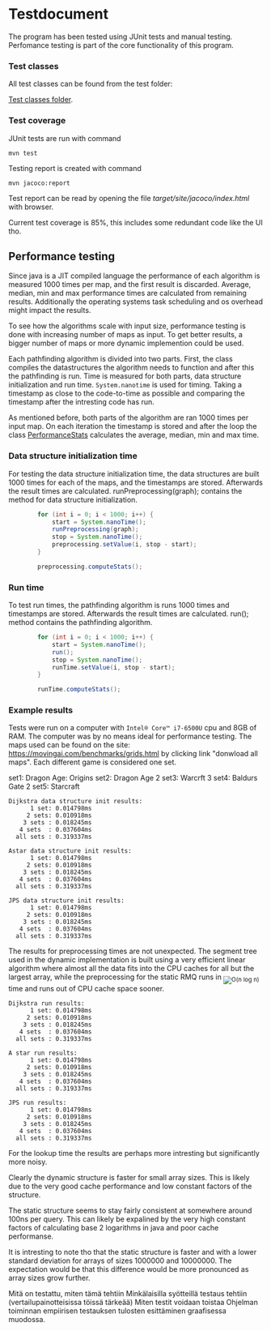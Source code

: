 # Testdocument

The program has been tested using JUnit tests and manual testing. 
Perfomance testing is part of the core functionality of this program.

### Test classes

All test classes can be found from the test folder:

[Test classes folder](https://github.com/synesteesia/pathAlgorithms/tree/master/pathAlgorithms/src/test/java).


### Test coverage


JUnit tests are run with command

```
mvn test
```
Testing report is created with command

```
mvn jacoco:report
```

Test report can be read by opening the file _target/site/jacoco/index.html_ with browser.

Current test coverage is 85%, this includes some redundant code like the UI tho.

## Performance testing

Since java is a JIT compiled language the performance of each algorithm is measured 1000 times per map, and the first result is discarded.
Average, median, min and max performance times are calculated from remaining results. 
Additionally the operating systems task scheduling and os overhead might impact the results.

To see how the algorithms scale with input size, performance testing is done with increasing number of maps as input.
To get better results, a bigger number of maps or more dynamic implemention could be used.

Each pathfinding algorithm is divided into two parts. 
First, the class compiles the datastructures the algorithm needs to function and after this the pathfinding is run.
Time is measured for both parts, data structure initialization and run time.
`System.nanotime` is used for timing. 
Taking a timestamp as close to the code-to-time as possible and comparing the timestamp after the intresting code has run.

As mentioned before, both parts of the algorithm are ran 1000 times per input map.
On each iteration the timestamp is stored and after the loop the class 
[PerformanceStats](https://github.com/synesteesia/pathAlgorithms/blob/master/pathAlgorithms/src/main/java/pathalgorithms/PerformanceStats.java) calculates the average, median, min and max time.


### Data structure initialization time

For testing the data structure initialization time, the data structures are built 1000 times for each of the maps, and the timestamps are stored. Afterwards the result times are calculated. runPreprocessing(graph); contains the method for data structure initialization.

```java
        for (int i = 0; i < 1000; i++) {
            start = System.nanoTime();
            runPreprocessing(graph);
            stop = System.nanoTime();
            preprocessing.setValue(i, stop - start);
        }

        preprocessing.computeStats();
```

### Run time

To test run times, the pathfinding algorithm is runs 1000 times and timestamps are stored. Afterwards the result times are calculated. run(); method contains the pathfinding algorithm.

```java
        for (int i = 0; i < 1000; i++) {
            start = System.nanoTime();
            run();
            stop = System.nanoTime();
            runTime.setValue(i, stop - start);
        }

        runTime.computeStats();
```


### Example results

Tests were run on a computer with `Intel® Core™ i7-6500U` cpu and 8GB of RAM. The computer was by no means ideal for performance testing.
The maps used can be found on the site: https://movingai.com/benchmarks/grids.html by clicking link "donwload all maps". 
Each different game is considered one set.

set1: Dragon Age: Origins
set2: Dragon Age 2
set3: Warcrft 3
set4: Baldurs Gate 2
set5: Starcraft

```
Dijkstra data structure init results:
      1 set: 0.014798ms
     2 sets: 0.010918ms
    3 sets : 0.018245ms
   4 sets  : 0.037604ms
  all sets : 0.319337ms
```
```
Astar data structure init results:
      1 set: 0.014798ms
     2 sets: 0.010918ms
    3 sets : 0.018245ms
   4 sets  : 0.037604ms
  all sets : 0.319337ms
```
```
JPS data structure init results:
      1 set: 0.014798ms
     2 sets: 0.010918ms
    3 sets : 0.018245ms
   4 sets  : 0.037604ms
  all sets : 0.319337ms
```

The results for preprocessing times are not unexpected. The segment tree used in the dynamic implementation is built using a very efficient linear algorithm where almost all the data fits into the CPU caches for all but the largest array, while the preprocessing for the static RMQ runs in <sub><img src="https://latex.codecogs.com/svg.latex?\mathcal{O}(n&space;\log&space;n)" title="O(n log n)" /></sub> time and runs out of CPU cache space sooner.

```
Dijkstra run results:
      1 set: 0.014798ms
     2 sets: 0.010918ms
    3 sets : 0.018245ms
   4 sets  : 0.037604ms
  all sets : 0.319337ms
```
```
A star run results:
      1 set: 0.014798ms
     2 sets: 0.010918ms
    3 sets : 0.018245ms
   4 sets  : 0.037604ms
  all sets : 0.319337ms
```
```
JPS run results:
      1 set: 0.014798ms
     2 sets: 0.010918ms
    3 sets : 0.018245ms
   4 sets  : 0.037604ms
  all sets : 0.319337ms
```

For the lookup time the results are perhaps more intresting but significantly more noisy. 

Clearly the dynamic structure is faster for small array sizes. This is likely due to the very good cache performance and low constant factors of the structure. 

The static structure seems to stay fairly consistent at somewhere around 100ns per query. This can likely be expalined by the very high constant factors of calculating base 2 logarithms in java and poor cache performanse. 

It is intresting to note tho that the static structure is faster and with a lower standard deviation for arrays of sizes 1000000 and 10000000. The expectation would be that this difference would be more pronounced as array sizes grow further.



Mitä on testattu, miten tämä tehtiin
Minkälaisilla syötteillä testaus tehtiin (vertailupainotteisissa töissä tärkeää)
Miten testit voidaan toistaa
Ohjelman toiminnan empiirisen testauksen tulosten esittäminen graafisessa muodossa.

